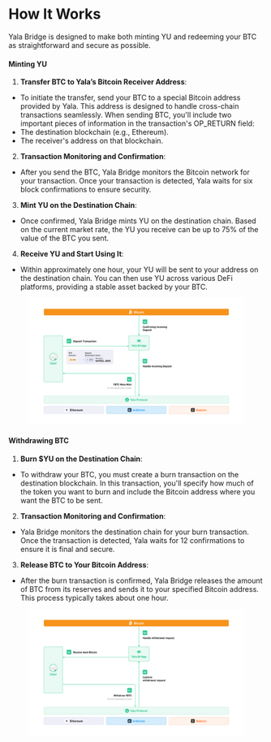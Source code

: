 # How It Works

Yala Bridge is designed to make both minting YU and redeeming your BTC as straightforward and secure as possible.

#### **Minting YU** <a href="#minting-yu" id="minting-yu"></a>

1. **Transfer BTC to Yala’s Bitcoin Receiver Address**:

* To initiate the transfer, send your BTC to a special Bitcoin address provided by Yala. This address is designed to handle cross-chain transactions seamlessly. When sending BTC, you'll include two important pieces of information in the transaction's OP\_RETURN field:
* The destination blockchain (e.g., Ethereum).
* The receiver's address on that blockchain.

2. **Transaction Monitoring and Confirmation**:

* After you send the BTC, Yala Bridge monitors the Bitcoin network for your transaction. Once your transaction is detected, Yala waits for six block confirmations to ensure security.

3. **Mint YU on the Destination Chain**:

* Once confirmed, Yala Bridge mints YU on the destination chain. Based on the current market rate, the YU you receive can be up to 75% of the value of the BTC you sent.

4. **Receive YU and Start Using It**:

* Within approximately one hour, your YU will be sent to your address on the destination chain. You can then use YU across various DeFi platforms, providing a stable asset backed by your BTC.

<figure><img src="../.gitbook/assets/image (28).png" alt=""><figcaption></figcaption></figure>



#### **Withdrawing BTC** <a href="#withdrawing-btc" id="withdrawing-btc"></a>

1. **Burn $YU on the Destination Chain**:

* To withdraw your BTC, you must create a burn transaction on the destination blockchain. In this transaction, you'll specify how much of the token you want to burn and include the Bitcoin address where you want the BTC to be sent.

2. **Transaction Monitoring and Confirmation**:

* Yala Bridge monitors the destination chain for your burn transaction. Once the transaction is detected, Yala waits for 12 confirmations to ensure it is final and secure.

3. **Release BTC to Your Bitcoin Address**:

* After the burn transaction is confirmed, Yala Bridge releases the amount of BTC from its reserves and sends it to your specified Bitcoin address. This process typically takes about one hour.

<figure><img src="../.gitbook/assets/image (29).png" alt=""><figcaption></figcaption></figure>
